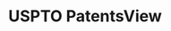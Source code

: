 ---
layout: default
bigquery: https://console.cloud.google.com/bigquery?p=patents-public-data&d=patentsview&page=dataset
citation: Attribution should be given to PatentsView for use, distribution, or derivative
  works.
code: https://github.com/CSSIP-AIR/PatentsView-Code-Snippets/
contributors: USPTO
cost: None
description: 'PatentsView includes US patent data including raw data (summaries, applications,
  pregrant applications), disambugations of inventors and assignees, and inventor
  gender estimates.  Also foreign priority data, # of figures and sheets, and government
  interest statements.'
documentation: https://patentsview.org/query/builder-faqs
last_edit: 04/12/2022, 16:01:54
location: https://patentsview.org/
maintained_by: USPTO
record_creation_timestamp: 12/2/2020 17:20:46
schema_fields:
- sector_title
- group_id
- num
- length
- kind
- lapse_of_patent
- designation
- disamb_inventor_id_20200331
- gi_statement
- disamb_inventor_id_20170307
- disamb_assignee_id_20200630
- latlong
- classification_status
- group
- patent_id
- disamb_assignee_id_20191008
- term_disclaimer
- category_id
- country_transformed
- male_flag
- location_id
- classification_data_source
- num_figures
- name
- series_code
- disamb_assignee_id_20200929
- country
- rawinventor_id
- citation_id
- status
- level_three
- assignee_id
- abstract
- disamb_assignee_id_20191231
- applicant_type
- subclass_id
- inventor_id
- num_sheets
- filename
- subcategory_id
- disamb_inventor_id_20181127
- disamb_inventor_id_20171226
- deceased
- dependent
- section_id
- id
- male
- disamb_inventor_id_20201229
- latitude
- subclass
- fname
- level_two
- _371_date
- rawassignee_id
- application_id
- rawlocation_id
- disamb_assignee_id_20190820
- name_first
- role
- disamb_inventor_id_20180528
- reldocno
- action_date
- date
- subgroup_id
- withdrawn
- organization_id
- subsection_id
- number
- symbol_position
- term_grant
- mainclass_id
- longitude
- rel_id
- num_claims
- subgroup
- disclaimer_date
- _102_date
- field_id
- name_last
- relkind
- disamb_inventor_id_20200929
- disamb_inventor_id_20170808
- uuid
- disamb_inventor_id_20200630
- lname
- main_group
- state
- exemplary
- classification_level
- f102_date
- latin_name
- disamb_inventor_id_20190312
- ipc_class
- section
- organization
- sequence
- category
- field_title
- city
- disamb_inventor_id_20171003
- lawyer_id
- disamb_inventor_id_20190820
- text
- disamb_inventor_id_20191231
- state_fips
- disamb_inventor_id_20191008
- county_fips
- term_extension
- title
- doc_type
- contract_award_number
- classification_value
- rule_47
- disamb_assignee_id_20181127
- publication_number
- variety
- f371_date
- ipc_version_indicator
- county
- disamb_assignee_id_20200331
- doctype
- disamb_assignee_id_20190312
- level_one
- attribution_status
- type
shortname: patentsview
tags:
- disambiguation
- United States
- gender
terms_of_use: Creative Commons Attribution 4.0 International License.
timeframe: 1963-1999
title: USPTO PatentsView
uuid: cf1780b1-e265-4e49-8d1d-83b9cfe0fd9a
---